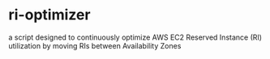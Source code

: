 # ri-optimizer
a script designed to continuously optimize AWS EC2 Reserved Instance (RI) utilization by moving RIs between Availability Zones 
